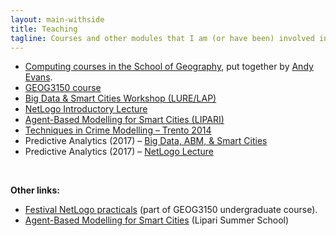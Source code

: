 ```yaml
---
layout: main-withside
title: Teaching
tagline: Courses and other modules that I am (or have been) involved in teaching
---
```


 - [Computing courses in the School of Geography](http://www.geog.leeds.ac.uk/courses/computing/), put together by [Andy Evans](http://www.geog.leeds.ac.uk/people/a.evans).
 - [GEOG3150 course](http://www.geog.leeds.ac.uk/courses/level3/geog3150/)
 - [Big Data & Smart Cities Workshop (LURE/LAP)](http://nickmalleson.co.uk/html/LURE-LAP-BigData-2014/)
 - [NetLogo Introductory Lecture](http://nickmalleson.co.uk/html/Netlogo_Lecture)
 - [Agent-Based Modelling for Smart Cities (LIPARI)](http://nickmalleson.co.uk/html/Lipari2014)
 - [Techniques in Crime Modelling – Trento 2014](http://www.geog.leeds.ac.uk/courses/other/crime/)
 - Predictive Analytics (2017) – [Big Data, ABM, & Smart Cities](http://nickmalleson.co.uk/html/PredictiveAnalytics/big_data_abm_lecture.html)
 - Predictive Analytics (2017) – [NetLogo Lecture](http://nickmalleson.co.uk/html/PredictiveAnalytics/netlogo_lecture.html)

&nbsp;

**Other links:**

 - [Festival NetLogo practicals](http://www.geog.leeds.ac.uk/courses/level3/geog3150/netlogo_festival) (part of GEOG3150 undergraduate course).
 - [Agent-Based Modelling for Smart Cities](https://www.nickmalleson.co.uk/html/Lipari2014/) (Lipari Summer School)

